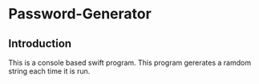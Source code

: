<h1>Password-Generator</h1>
<h2>Introduction</h2>
<p>This is a console based swift program. This program gererates a ramdom string each time it is run.</p>
